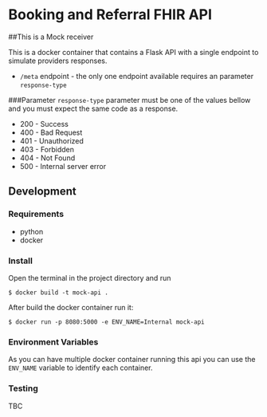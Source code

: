 # Booking and Referral FHIR API

##This is a Mock receiver

This is a docker container that contains a Flask API with a single endpoint to simulate providers responses.

* `/meta` endpoint - the only one endpoint available requires an parameter `response-type`

###Parameter
`response-type` parameter must be one of the values bellow and you must expect the same code as a response.

* 200 - Success
* 400 - Bad Request
* 401 - Unauthorized
* 403 - Forbidden
* 404 - Not Found
* 500 - Internal server error

## Development

### Requirements

* python
* docker

### Install

Open the terminal in the project directory and run

```
$ docker build -t mock-api .
```

After build the docker container run it:

```
$ docker run -p 8080:5000 -e ENV_NAME=Internal mock-api
```

### Environment Variables

As you can have multiple docker container running this api you can use the `ENV_NAME` variable to identify each
container.

### Testing

TBC
